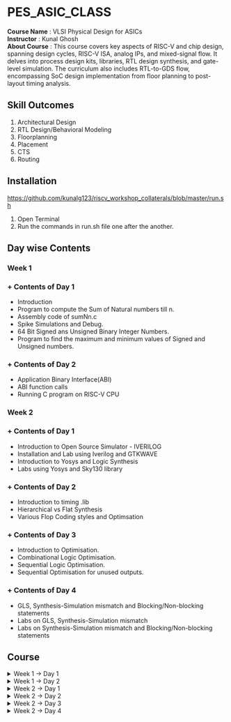 # PES_ASIC_CLASS
**Course Name** : VLSI Physical Design for ASICs  
**Instructor** : Kunal Ghosh   
**About Course** : This course covers key aspects of RISC-V and chip design, spanning design cycles, RISC-V ISA, analog IPs, and mixed-signal flow. It delves into process design kits, libraries, RTL design synthesis, and gate-level simulation. The curriculum also includes RTL-to-GDS flow, encompassing SoC design implementation from floor planning to post-layout timing analysis.<br>

## Skill Outcomes
1. Architectural Design
2. RTL Design/Behavioral Modeling
3. Floorplanning
4. Placement
5. CTS
6. Routing 

## Installation
https://github.com/kunalg123/riscv_workshop_collaterals/blob/master/run.sh
1. Open Terminal<br>
2. Run the commands in run.sh file one after the another.

## Day wise Contents

### Week 1

### +  Contents of Day 1
* Introduction
* Program to compute the Sum of Natural numbers till n.
* Assembly code of sumNn.c
* Spike Simulations and Debug.
* 64 Bit Signed ans Unsigned Binary Integer Numbers.
* Program to find the maximum and minimum values of Signed and Unsigned numbers.
  
### + Contents of Day 2
* Application Binary Interface(ABI)
* ABI function calls
* Running C program on RISC-V CPU

### Week 2

### + Contents of Day 1
* Introduction to Open Source Simulator - IVERILOG
* Installation and Lab using Iverilog and GTKWAVE
* Introduction to Yosys and Logic Synthesis
* Labs using Yosys and Sky130 library

### + Contents of Day 2
* Introduction to timing .lib
* Hierarchical vs Flat Synthesis
* Various Flop Coding styles and Optimsation

### + Contents of Day 3
* Introduction to Optimisation.
* Combinational Logic Optimisation.
* Sequential Logic Optimisation.
* Sequential Optimisation for unused outputs.

### + Contents of Day 4
* GLS, Synthesis-Simulation mismatch and Blocking/Non-blocking statements
* Labs on GLS, Synthesis-Simulation mismatch
* Labs on Synthesis-Simulation mismatch and Blocking/Non-blocking statements

## Course
<details>
<summary> Week 1 -> Day 1 </summary><br>

## Contents of Day 1
+ Introduction
+ Program to compute the Sum of Natural numbers till n.
+ Assembly code of sumNn.c
+ Spike Simulations and Debug.
+ 64 Bit Signed ans Unsigned Binary Integer Numbers.
+ Program to find the maximum and minimum values of Signed and Unsigned numbers.

## Introduction
Software --> **ISA** --> Hardware     
**ISA** is Instruction Set Architecture: It the language the processor understands.   

Application(C code) -> Compiler(ISA) -> Assembler(Machine code) -> Processor  

1. Application performing some operation is written in C language.
2. Compiler converts the C language into ISA.
3. Assembler Converts these instructions into machine code(binary).
4. Processor only undersands o's and 1's.  

## Program to compute the Sum of Natural numbers till n.
  #### Code -> sumNn.c
  ```
  #include <stdio.h>

  int main()
  {
    int i, sum = 0, n = 10;
    for(i = 1; i <= n; ++i)
    {
    sum += i;
    }
    printf("Sum of Numbers from 1 to %d = %d\n", n, sum);
    return 0;
  }
  ```
#### 1. Executing using GCC Complier<br>
   ```
   gcc sumNn.c -o sumNn.o
   ```
   By using '-o' the output file is stored in ***sumNn.o***, if not mentioned by default it is stored in 'a.out'.<br>
   To display output
   ```
   ./sumNn.o
   ```
   ![gcc_sumNn_c](https://github.com/vamsi-2312/pes_asic_class/assets/142248038/6ba8d493-d782-454f-8fb6-c442ade80b72)
   <br>

#### 2. Executing using RISC-V Complier<br>
   Before executing we must export path.<br>
   ```
   export PATH="/home/home/riscv_toolchain/riscv64-unknown-elf-gcc-8.3.0-2019.08.0-x86_64-linux-ubuntu14/bin:$PATH"   
   ```
   path of file == riscv_toolchain -> risc64-unknown-eld-gcc -> bin<br>
   and then add 'bin:$PATH' at the end.
   ```
   riscv64-unknown-elf-gcc -O1 -mabi=lp64 -march=rv64i -o sumNn.o sumNn.c
   ```
   * **-O1**: This is a compiler optimization flag. The -O1 flag indicates level 1 optimization.
   * **-mabi=lp64**: This flag specifies the ABI (Application Binary Interface) used for the compiled code.(The lp64 ABI indicates that long and pointer types are 64 bits.)
   * **-march=rv64i**: This flag specifies the target RISC-V architecture and its instruction set.
   To display output
   ```
   spike pk sumNn.o
   ```
   ![riscv_sumNn_c](https://github.com/vamsi-2312/pes_asic_class/assets/142248038/7b4b9c2e-5dc8-4cf4-b203-28951304072b)
   
## Assembly code of sumNn.c
Run the code and check is ouput file is generated or not.<br>
(view the code to complie sumNn.c in risc-v  complier above)<br>
![D1_23_L2_code](https://github.com/vamsi-2312/pes_asic_class/assets/142248038/23ea33f9-39dd-452e-b0fe-804f1dfe12dd)
To view the assembly code of sumNn.c 
```
riscv64-unknown-elf-objdump -d sumNn.o | less
```
Since we have written our code in 'int main()'<br>
Search main by typing
```
/main
```
Press 'n' so that the address where the main file is present.
![less_main_no_instru](https://github.com/vamsi-2312/pes_asic_class/assets/142248038/09db068c-ad45-4f1e-aac7-9a308f46603d)
<br>
To find the number of instructions in main file.
To find the number of instructions<br>
* **((Last address + 4) - initial address) / 4**
* Using **-O1** to compile.
  ![D1_23_L2_gen_of_op_file](https://github.com/vamsi-2312/pes_asic_class/assets/142248038/e41bb0e1-02f7-43ff-82ca-1e9a63f0e0e0)

  ![less_no_instru](https://github.com/vamsi-2312/pes_asic_class/assets/142248038/9c2a0fda-ed31-45b5-bb02-50f70bdd173f)
  ![less_no_instru_dec](https://github.com/vamsi-2312/pes_asic_class/assets/142248038/ff0f901b-d268-48b1-9bab-ea84dd065a03)
  <br>
  Got **11** instructions.
* Usig **-Ofast** to complie.
  ![D1_23_L2_code](https://github.com/vamsi-2312/pes_asic_class/assets/142248038/91ceaaf0-461b-4405-bb18-ea119292ed11)
  ![fast_no_instru_hexa](https://github.com/vamsi-2312/pes_asic_class/assets/142248038/b84020a8-5e1a-47ac-be8b-35e1defecb3f)
  ![fast_no_instru_dec](https://github.com/vamsi-2312/pes_asic_class/assets/142248038/4047f7f8-71f3-4dcb-9e9f-b06db83e8748)
  <br>
  Got **11** instructions.

## Spike Simulations and Debug
Compile the code in riscv compiler.<br>
To debug 
```
spike -d pk sumNn.o
```
Run the code till the address 100b0.
```
until pc 0 100b0
```
To view the content of register.
```
reg 0 a0
```
Press ENTER to run the next command.<br>
Then type 'reg 0 a0' see the content of a0, it will be updated.<br>
```
reg 0 sp
```
Next press ENTER to run the next command.<br>
```
reg 0 sp
```
'sp' register will be updated with addi command.<br>
The object dump file
![obj_dump](https://github.com/vamsi-2312/pes_asic_class/assets/142248038/33db1008-ce14-4db4-9a71-899d5d50777c)
![D1_23_L3_code](https://github.com/vamsi-2312/pes_asic_class/assets/142248038/fe04100a-cdac-4134-9719-9756b6471258)
<br>
**lui** - load upper immediate
**lui a0, %hi(.LC1)**<br>
  lui destn_reg, offset(immediate_value) 
<br>
**addi** - add immediate<br>
**addi destn_reg, src_reg_1, imm_value**
<br>
<br>
**Byte Addressing** - It is the method in which each address location in the memory is having unique address of 1 Byte or 8 bit.
In RISC-V architecture we use Byte addressing because it is much effecient use of memory.
<br>
And **each and every instruction** in RISC-v is of **32 Bit** in length.
<br>

## 64 Bit Signed ans Unsigned Binary Integer Numbers
- Humans understand **Decimal** numbers.
- Computers understand **Binary** numbers.
<br>
  MSB - Most Significant Bit<br>
  LSB - Least Significant Bit<br>
<br>
  * 1 Bit<br>
  * 1 Byte = 8 Bits<br>
  * 1 Halfword = 16 Bits<br>
  * 1 Word = 32 Bits = 4 Bytes<br>
  * 1 Doubleword = 64 Bits = 8 Bytes<br>

#### Range of Unsigned Integers<br>
For  n Bit --> 0 to (2^n - 1)<br>
For  2 Bit --> 0 to (2^2 - 1) = 0 to 3<br>
For  4 Bit --> 0 to (2^4 - 1) = 0 to 15<br>
For 64 Bit --> 0 to (2^64 - 1) = 0 to 18446744073709551999<br>

#### Range of Signed Integer<br>
For  n Bit --> (-2^(n-1))  to (2^(n-1) - 1)<br>
For  2 Bit --> (-2^1)  to (2^1 - 1)  = -2 to 1 <br>
For  4 Bit --> (-2^4)  to (2^4 - 1)  = -8 to 7 <br>
For 64 Bit --> (-2^64) to (2^64 - 1) = -9,223,372,036,854,775,808 to 9,223,372,036,854,775,807<br>

#### 2's Compliment(Representation of Negative Numbers in Binary)
1. Write the magitude in binary format.
2. Invert the numbers(0 -> 1)(1 -> 0).
3. Add 1
4. We have got the 2'c compliment form of the negative number.
<br>

( 2)dec = (0010)bin<br>
(-2)dec = (1110)bin<br>
<br>

#### MSB for Signed Number
+ Postive Number has MSB as **0** for signed number.
+ Negative Number has MSB as **1** for Signed number.
<br>

## Program to find the maximum and minimum values of Signed and Unsigned numbers

<br>

#### 1. For Unsigned Numbers.<br>

#### Code
```
#include <stdio.h>
#include <math.h>

int main()
{
	unsigned long long int max = (unsigned long long int) (pow(2,64)-1);
	unsigned long long int bey_max = (unsigned long long int) (pow(2,99)-1);
	unsigned long long int min = (unsigned long long int) (pow(2,64)*-1);
	unsigned long long int mid = (unsigned long long int) (pow(2,10)-1);
	printf("The highest value of unsigned long long int = %llu\n",max);
	printf("The value of bey_max(if value more than max) = %llu\n",bey_max);
	printf("The lowest value of unsigned long long int = %llu\n",min);
	printf("The value of mid = %llu\n",mid);
	return 0;
}
```
![code_unsigned](https://github.com/vamsi-2312/pes_asic_class/assets/142248038/54928a06-d7ee-4ff9-bf84-739eae56800f)
![exe_code_unsigned](https://github.com/vamsi-2312/pes_asic_class/assets/142248038/00d452bd-bc10-4bf8-b6d9-cc7dfe77e2c9)
<br>

#### 2. For Signed Numbers.<br>

```
#include <stdio.h>
#include <math.h>

int main()
{
	long long int max = (long long int) (pow(2,63)-1);
	long long int min = (long long int) (pow(2,63)*-1);
	long long int bey_max = (long long int) (pow(2,99)-1);
	long long int bey_min = (long long int) (pow(2,99)*-1);
	printf("The maximum value of signed long long int = %lld\n",max);
	printf("The minimum value of signed long long int = %lld\n",min);
	printf("The value if beyond maximum = %lld\n",bey_max);
	printf("The value if less then minimum = %lld\n",bey_min);
	return 0;
}
```
![code_signed](https://github.com/vamsi-2312/pes_asic_class/assets/142248038/1a4058a2-4773-4549-9377-019b49aafcad)
![exe_code_signed](https://github.com/vamsi-2312/pes_asic_class/assets/142248038/9eb1d2ef-a5b0-4f8b-8eab-21b8a02820f6)
<br>
End of Day 1.
<br>
</details>

<details>
<summary> Week 1 -> Day 2 </summary><br>

## Contents of Day 2
+ Application Binary Interface(ABI)
+ ABI function calls
+ Running C program on RISC-V CPU

## Application Binary Interface
An Application Binary Interface (ABI) defines how binary code interacts at a low level, specifying data structures, calling conventions, and system-level details to ensure compatibility between compiled software components on a given platform.
<br>

**Application software**  -(API)->  **Standard Libraries**  ->  **OS**  -(ISA)->  **Processor Architecture**  -(RTL)->  **Hardware**
<br>
API - Application Programming Interface<br>
ISA - Intruction Set Architecture<br>
RTL - Register transfer level<br>

Some part of the ISA availabe to OS and to the User
- User and System ISA
- User ISA
<br>

Application program can access some of the system or hardware directly by **System Calls**(like accessing register).<br>
We call this ABI aka Sytem call interface.<br>

ABI <-register-> registers

* RV32 has 32 32bit size registers.
* RV64 has 32 64bit size registers.
<br>

There are 2 different ways to load the data
1. Load and Store method.(RISC-V uses this method)
2. Direct memory accessing.
<br>

RISC-V uses **Little endian** Memory Addressing, meaning the LSB is loaded first then till MSB.
<br>

**Intructions size is always ***32 bit*** no matter is RV32 or RV64.**
<br>

#### Basic Integer Instruction
1. Load (I Type instruction)
2. Add (R Type instruction)
3. Store (S Type instruction)

##### Load Instruction
syntax - ld rd, imm(rs1);<br>
ld = load doubleword<br>
rd = destination register<br>
rs1 = source register 1<br>
imm = immediate value or offest<br>
[immediate value][rs1][func3][rsd][opcode]<br>

#### Add Instruction
syntax - add rd, rs1, rs2;
rd = destination register<br>
rs1 = source register 1<br>
rs2 = source register 2<br>
[func7][rs2][rs1][func3][rd][opcode]<br>

#### Store Instruction
syntax - sd rs2,imm(rs1);
sd = store doubleword<br>
rs1 = source register 1<br>
rs2 = source register 2<br>
imm = immediaate value or offset<br>
[imm(11:5)][rs2][rs1][func3][imm(4:0)][opcode]<br>

**Instruction Format**
+ R Type : All the operands are of register type.
+ I Type : One immediate value of 12 bit is use along with registers.
+ S Type : Stores value has immediate value and register.

#### Why are there only 32 registers in number?<br>
Because, all register has 5 bits of address, and **Total number of registers = 2^5 = 32 registers**.<br> 
These 32 registers are named as x0 till x31.<br>
and given some function.<br>
![Screenshot from 2023-08-20 17-30-37](https://github.com/vamsi-2312/pes_asic_class/assets/142248038/0339c4e1-6464-4f9f-bb1b-b751f1496135)
<br>

## ABI function calls
Basic idea how we are going to call the function and execute the code.<br>
![C_to_ASM](https://github.com/vamsi-2312/pes_asic_class/assets/142248038/71436b7f-51ea-4837-930f-1572f4443caa)
<br>

#### Code(Contain's the function call(load))
```
#include <stdio.h>

extern int load(int x, int y);

int main()
{
	int result = 0;
	int count = 9;
	result = load(0x0, count+1);//function call
	printf("Sum of numbers from 1 to %d = %d\n", count, result);
	
}
```
#### Assembly code of the above flow of instructions
```
.section .text
.global load
.type load, @function

load:
	add	a4, a0, zero //Initialize sum register a4 with 0x0
	add	a2, a0, a1   // store count of 10 in register a2. Register a1 is loaded with 0xa (decimal 10) from main
	add	a3, a0, zero // initialize intermediate sum register a3 by 0
loop:	add	a4, a3, a4   // Incremental addition
	addi	a3, a3, 1    // Incremental intermediate register by 1
	blt	a3, a2, loop // If a3 is less than a2, branch to label named <loop>
	add	a0, a4, zero // Store final result to register a0 so that it can be read by main program
	ret 
```

#### Executing the code<br>
![code](https://github.com/vamsi-2312/pes_asic_class/assets/142248038/d1e75c68-2cfc-47aa-ad91-763f39829efb)
obj dump file<br>
![obj_dump](https://github.com/vamsi-2312/pes_asic_class/assets/142248038/ebd5dca0-cd85-4d9a-93ea-86946585af58)
We can see some of the ABI are updated according to our load.S code.
<br>

## Running C program on RISC-V CPU
Before we can run the C program, we need to have the RISC-V CPU, testbench and other files.<br>
open terminal.<br>
```
git clone https://github.com/kunalg123/riscv_workshop_collaterals.git
```
```
cd riscv_workshop_collaterals/labs
```
We will abe able to see the files required installed.<br>
To run the code.<br>
```
chmod 777 rv32im.sh
```
```
./rv32im.sh
```
![Screenshot from 2023-08-20 19-59-59](https://github.com/vamsi-2312/pes_asic_class/assets/142248038/d555d95c-f668-43d6-9539-99acfaff54c0)
<br>

Flow of ecexuting the code on RISC-V CPU<br>
![Screenshot from 2023-08-20 19-24-23](https://github.com/vamsi-2312/pes_asic_class/assets/142248038/fd9b0343-b81f-4e64-b20f-74d34e42b28d)

**Later in this course we are going to build our RISC-V processor from scratch and run our C code.**
<br>
End of Day 2.
<br>
</details>

<details>
<summary>Week 2 -> Day 1 </summary><br>

## Contents of Day 1

* Introduction to Open Source Simulator - IVERILOG
* Lab using Iverilog and GTKWAVE
* Introduction to Yosys and Logic Synthesis
* Labs using Yosys and Sky130 library

## Introduction to Simulator(Open source)

+The verification of RTL design's compliance with specifications is accomplished through simulation of the design.<br>
+Simulator is used to simulate the design.<br>

We are going to use a **Simulator** known as **IVERILOG**.<br>

The Test Bench is used to check the **Functionality** if it is working as expected or not.<br>

- The design file is written in HDL(Hardware Descriptive Language - verilog or system verilog)
- The test bench is also written in HDL.

**The SIMULATOR works upon change in input and then the output will be EVALUATED.**<br>

#### + Working of TEST BENCH<br>

[Stimulus Generator] --inputs--> [Design] --outputs--> [Stimulus Observer]<br>

#### + Working of IVERILOG<br>

[[Design][Test bench]] --> [IVERILOG SIMU.] --> vcd file generation --> [GTK Wave]<br>

We use a software called GTK Wave for **viewing the ***output waveforms*****.<br>

## Installation and Lab of Iverilog and GTK Wave

+ Step 1 : Installation of **VSDFLOW**

Execute the following commands one after the another.<br>
```
sudo apt-get install git
```
```
git clone https://github.com/kunalg123/vsdflow.git
```
```
cd vsdflow
```
```
chmod 777 opensource_eda_tool_install.sh
```
```
sudo ./opensource_eda_tool_install.sh
```
```
./vsdflow spi_slave_design_details.csv
```
```
./vsdflow picorv32_design_details.csv
```
Please refer the below link if you face an issues.<br>
https://www.vlsisystemdesign.com/probable-errors-while-installing-vsdflow-and-its-solutions/<br>

+ Step 2 : Installation of Sky130 Library

Execute the following commands in another terminal one after the another.<br>
```
git clone https://github.com/kunalg123/sky130RTLDesignAndSynthesisWorkshop.git
```
After cloning, lets see what we have installed<br>
```
cd sky130RTLDesignAndSynthesisWorkshop/
```
To see all the design and respective testbench files
```
cd verilog_files
```
```
ls
```
![Screenshot from 2023-08-27 22-11-27](https://github.com/vamsi-2312/pes_asic_class/assets/142248038/aef79242-651c-4600-a374-d809bf9a438c)
<br>
To see the library file
```
cd sky130RTLDesignAndSynthesisWorkshop/
```
```
cd my_lib
```
```
ls
```
![Screenshot from 2023-08-27 22-14-23](https://github.com/vamsi-2312/pes_asic_class/assets/142248038/adc4698e-10d9-480f-9aa2-f4fe02df333b)

How to simulate the design in Iverilog (we are using god_mux.v as example which is already present in the verilog folder)<br>
```
iverilog good_mux.v tb_good_mux.v
```
The output is generated and stored in a.out file(which is default because we didnt specify any output file name)
```
./a.out
```
Next we are going to open the .vcd file in GTK wave
```
gtkwave tb_good_mux.vcd
```
Then we should drag the ports from the UUT into the signals region, and the zoom to fit the waveform so that we can view the entire waveform in less space.
![gtk_test_1](https://github.com/vamsi-2312/pes_asic_class/assets/142248038/5adce324-6967-45ad-8212-cd1d19c47d0a)

Next,<br>
Let us look into what is present in these design and testbench files
```
cd sky130RTLDesignAndSynthesisWorkshop/
```
```
cd verilog_files
```
```
gvim tb_good_mux.v -o good_mux.v
```
![Screenshot from 2023-08-27 15-58-42](https://github.com/vamsi-2312/pes_asic_class/assets/142248038/ba9cb4d4-70f0-454b-8217-ba895a8be57d)


## Introduction to Yosys and Logic Synthesis

#### Installation of Yosys<br>

Run the below command in terminals to install **Yosys**.
```
git clone https://github.com/YosysHQ/yosys.git
```
```
cd yosys
```
```
sudo apt install make
```
```
sudo apt-get update
```
```
sudo apt-get install build-essential clang bison flex  libreadline-dev gawk tcl-dev libffi-dev git  graphviz xdot pkg-config python3 libboost-system-dev libboost-python-dev libboost-filesystem-dev zlib1g-dev
```
```
make config-gcc
```
```
make
```
```
sudo make install
```
After installation
```
yosys
```
![Screenshot from 2023-08-27 16-51-41](https://github.com/vamsi-2312/pes_asic_class/assets/142248038/47c82b86-98f6-4ae5-a86d-b9efef1c424a)

show yosys is installed and version

#### Installation of GTK Wave

Run the below commands in terminal
```
sudo apt install gtkwave
```

#### **Introduction of YOSYS**

**Synthsizer** : Tool used for converting the RTL(Register Transfer Level) to netlistt.<br>

+ RTL - Anything that can be synthsisable.
+ Netlist - A textual description of a circuit made of components(such as gates, etc).

**YOSYS** : Synthsizer<br>

[[ Design ][ .lib ]] --> [ YOSYS ] --> [ Netlist file ]<br>

.lib - The file is an ASCII representation og the timing and power parameters associated with any cell in a particular foundry.<br>

**Working of Yosys**<br>
* Step 1 : To read the design.
```
read_verilog
```
* Step 2 : To read the .lib file.
```
read_liberty
```
* Step 3 : To write the output in netlist file from the synthesizer.
```
write_verilog
```

**NOTE : **<br>
The netlist file is the representation of the design in the form of standard cells(these cells come from the .lib file).<br>

How to verify th Synthesis?<br>
[[ Netlist ][ Test bench ]] --> [ IVERILOG ] --> [ VCD file ] --> [ GTK Wave ]<br>

Vcd file : comprises a header section with date, simulator, and timescale information; a variable definition section; and a value change section, in that order.(the output is in the form of wave).<br>

Iverilog is a "simulator"<br>
THe output must be same as RTL output.<br>

**NOTE :**<br>
The set of primary inputs / primary outputs will remain same betweeen RTL anf Netlist --> The same Test Bench can be used.(because of same primary inputs).<br>

#### **Logic Synthisis**

RTL DEsign -  Behavioral representation of requires specification.(verilog or system verilog code).<br>

[ RTL ] --> [ Synthesis ] --> [ Gate Level translation ]<br>
The design is cnverted into gates and conncetions is made.(aka NETLIST).<br>

.lib - Collection of logical modules, buckets of standard cells(different flavous, functionalities)<br>

Why different flavors of gate?<br>
Combinational delay in logic path determines the maximum speed f operaion of digital logic circuit.<br>

[ Flip flop A ] --> [Combinational Logic ] --> [ Flip flop B ]<br>

![Screenshot from 2023-08-27 23-44-31](https://github.com/vamsi-2312/pes_asic_class/assets/142248038/882c682f-e53a-4c73-ad1c-08513ebf52a5)

What is the maximum speed it can work?<br>

What is the max clock rate?<br>

**Tclk** is one on and one off state.<br>

![Screenshot from 2023-08-27 23-45-02](https://github.com/vamsi-2312/pes_asic_class/assets/142248038/9e0219c7-004d-4427-9d99-fdd3f34a65b9)

![Screenshot from 2023-08-27 23-44-19](https://github.com/vamsi-2312/pes_asic_class/assets/142248038/5239a2f4-ea9d-4dcd-88c9-18a0aa738864)

tpcq - propagation delay of combinational circuit<br>

when the logic value is either in tpcq or tsetup then the **value must be stable**.<br>

f(clk,Max) = 1 / t(clk,min)<br>

For the circuit to work faster, we need lesser t(clk).<br>
Then we need **Faster working cells**.<br>

Then when do we need slow working cells?<br>

To prevent any missing of any values.<br>
To ensure that there are no HOLD time constraints at the next flip flop, we need the cells to work slowly.<br>

![Screenshot from 2023-08-27 23-45-21](https://github.com/vamsi-2312/pes_asic_class/assets/142248038/7d035d49-c66f-4486-8bf8-ffd308108802)

![Screenshot from 2023-08-27 23-44-07](https://github.com/vamsi-2312/pes_asic_class/assets/142248038/41fba451-fa28-4f6b-ac16-600dd684ec1e)

##### **Finally we have to choose which type of cells to use.**<br>

Charging and Discharging is done by capacitors in the circuits.<br>

| Faster cells | Slower cells |
| ------------ | ------------ |
| Wide transistors, low delay but needs more area and power. | Narrow transistors, more delay but requires less area and power. |

Hence we need to provide guidance to the sysntesizer which are called constraints.<br>

Synthesis steps :

1. Check syntax in code.
2. Mapping the ports.
3. Mapping the cells that can be used in the design.

## Labs using Yosys and Sky130 library

How to use Yosys<br>

change the directory to the location where the folder verilog_files is present.<br>
```
cd /sky130RTLDesignAndSynthesisWorkshop/verilog_files
```
then start yosys<br>
```
yosys
```

![Screenshot from 2023-08-27 16-51-41](https://github.com/vamsi-2312/pes_asic_class/assets/142248038/3da71f2f-fb72-40f8-b0a9-881c5acaf078)

To read the lbrary file
```
read_liberty -lib ../my_lib/lib/sky130_fd_sc_hd__tt_025C_1v80.lib
```
To read the design file
```
read_verilog good_mux.v
```
![Screenshot from 2023-08-27 16-53-20](https://github.com/vamsi-2312/pes_asic_class/assets/142248038/a9fad7d3-2a97-4a1b-83ee-845c510ab946)

**We must get Successfully finished Verilog frontend.**<br>

To Synthesis the design
```
synth -top good_mux
```
syntax - synth -top <module_name><br>

![Screenshot from 2023-08-27 16-54-10](https://github.com/vamsi-2312/pes_asic_class/assets/142248038/c6bbe6c3-0ec4-4c9c-975c-beb0a8f1ec6f)

To convert rtl to gates and what gates used in library or netlist.<br>
```
abc -liberty ../my_lib/lib/sky130_fd_sc_hd__tt_025C_1v80.lib
```
![Screenshot from 2023-08-27 16-56-12](https://github.com/vamsi-2312/pes_asic_class/assets/142248038/6531fcd2-549d-4e74-9e88-e92ce37277fc)

To see the netlist
```
show
```
![Screenshot from 2023-08-27 16-56-35](https://github.com/vamsi-2312/pes_asic_class/assets/142248038/b75febbc-5c77-4c9e-bebf-ad11d26d5491)

![Screenshot from 2023-08-27 16-49-57](https://github.com/vamsi-2312/pes_asic_class/assets/142248038/99fac8f0-28db-425e-94fb-fbaa93ef66e2)

![WhatsApp Image 2023-08-28 at 00 29 10](https://github.com/vamsi-2312/pes_asic_class/assets/142248038/cd76983d-ab61-449d-8458-cd23e0d5a9ce)

To view the netlist, we are going to write in another .v file<br>
```
write_verilog -noattr good_mux_netlist.v
```
Then to view the netlist code
```
gvim good_mux_netlist.v
```
![netlist_1](https://github.com/vamsi-2312/pes_asic_class/assets/142248038/d99311cd-9f05-4a14-8fc3-631ffc3bbd70)

or<br>

![netlist_2](https://github.com/vamsi-2312/pes_asic_class/assets/142248038/90b04bf7-c5e6-4c72-888c-6941253fa6ca)

There are many ways to write the code form multiplexer but in our case it is using terenary operator -> [] ? [] : []<br>

</details>

<details>
<summary>Week 2 -> Day 2 </summary><br>

## Contents of Day 2

* Introduction to timing .lib
* Hierarchical vs Flat Synthesis
* Various Flop Coding styles and Optimsation

## Introduction to timing .lib

Lets go through library<br>
.lib is a collection of the standard cells, etc.<br>

To view .lib file, first we need to change the directory<br>
```
cd ~/sky130RTLDesignAndSynthesisWorkshop/verilog_files
```
Then type
```
gvim ../my_lib/lib/sky130_fd_sc_hd__tt_025C_1v80.lib
```
![Screenshot from 2023-08-28 14-18-47](https://github.com/vamsi-2312/pes_asic_class/assets/142248038/ce5bbfb3-2c49-48f3-85df-8c14bc3b759c)

To display the line numbers<>
Press **Shift + : **<br>
then
```
se nu
```

To turn off the syntax check<br>
Press **Shift + : **<br>
then
```
syn off
```

**NOTE : We must not Edit this file.** <br>

***Now Lets us Understand the name of our library file.*** <br>

![Screenshot from 2023-08-28 14-27-53](https://github.com/vamsi-2312/pes_asic_class/assets/142248038/f9653a8d-1f4a-442e-8fff-e5e238f0d56f)

+ **sky130** : The library is using 130nm foundry.<br>
+ **tt** : typical process<br>
+ **025C** : 25 degree Celcius temperature.<br>
+ **1v8** : Voltage<br>
+ **Technology** : CMOS<br>
+ **Delay model** : lookup table<br>

#### Units
+ **time units** : 1ns<br>
+ **Voltage units** : 1V<br>
+ **Leakage Power units** : 1nW<br>
+ **Current unit** : 1mA<br>
+ **Pulling resistance units** : 1Kohms<br>
+ **Capacitance units** : 1pF<br>

![Screenshot from 2023-08-28 14-28-05](https://github.com/vamsi-2312/pes_asic_class/assets/142248038/ad3f1ad9-e1d9-4217-962f-6404423bbbfb)

+ **Operations Conditions :**<br>
voltage : 1.8<br>
processor : 1.00<br>
temperature : 25.00<br>
tree_type : balanced tree<br>

![Screenshot from 2023-08-28 14-28-23](https://github.com/vamsi-2312/pes_asic_class/assets/142248038/2ec2d903-e65d-4b30-b0b6-dbfd3c0ce64b)

#### **PVT : Process Voltage Temperature**
PVT is very important for the design to work.<br>

* **Process Variation** : Variation due to fabrication, we wont get exacty same fabrication output everytime. There would be some variations(very small).<br>
* **Voltage Variation** : When we vary voltage there is going to be variation in the behavior of the circuit.<br>
* **Temperature Variation** : Semiconductors are very sensitve to temerature.<br>

PVT determines how my IC is going to work, either faster or slower.<br>

No matter any variations we wat the IC to work without any issues or without any change in the expected output.<br>
eg. Amplifer, we are usign mos in the ampifer which is sensitive to temperature, if we are using the amplifer either in Thar desert or Himalayas we need it work as expected.<br>

**There for we need to factor in the variations while we are designing the circuit.** <br>

Library is having cells, to view them<br>
Press **/**<br>
then
```
cell 
```
we are to view a cell 
* leakage power of all combinaions of inputs(we will have 32 combinations because 5 input, 2^5=32)

![Screenshot from 2023-08-28 14-45-36](https://github.com/vamsi-2312/pes_asic_class/assets/142248038/70ff14f4-afeb-4f57-ab0c-ff05fe59b339)

* Capacitance and internal power of ports  and Area

![Screenshot from 2023-08-28 14-45-52](https://github.com/vamsi-2312/pes_asic_class/assets/142248038/b05baedb-1d7d-487f-afab-b25a0cf49c77)

* Timing

![Screenshot from 2023-08-28 14-46-44](https://github.com/vamsi-2312/pes_asic_class/assets/142248038/d561e235-9205-4357-ac4a-07920e333b53)

To see the verilog model of the cell<br>
```
sp ../my_lib/verilog_mode/sky130_fd_sc_hd__a2111o.behavioral.v
```
(🟥NOTE🟥: The below three images of verilog modules are from **gedit text editor** and not gvim as it wasnt showing me the verilog module, you can use the above code in gvim if it works for you.)<br>

![Screenshot from 2023-08-28 15-16-31](https://github.com/vamsi-2312/pes_asic_class/assets/142248038/722b33d9-3cc7-46dc-b751-7e147e02b09a)

![Screenshot from 2023-08-28 15-17-43](https://github.com/vamsi-2312/pes_asic_class/assets/142248038/781d0748-0782-43e1-8eb7-9407f38dd167)

![Screenshot from 2023-08-28 15-18-21](https://github.com/vamsi-2312/pes_asic_class/assets/142248038/721c221f-a2ba-4d5e-90e1-55ead02caff6)

To search a word in gvim
```
/<word you want to search>
```
**Comparing the types of flavors of a cell(and2)** <br>
type in gvim
```
:vsp
```
then
```
:vs
```
and one more time
```
:vs
```
Then we would have threee windows of the same file.<br>

In each page search **and2_0**, **and2_2**, **and2_4**

![Screenshot from 2023-08-28 15-42-24](https://github.com/vamsi-2312/pes_asic_class/assets/142248038/daf3c93e-b60d-477d-a660-3cd8493cedff)

We can observe that the area of and2_0 is smaller than and2_4.<br>

**Larger Area** => Wider trasistors => less delay(faster charging and discharging of capacitors, but occupies more area and draws more power.)<br>

**Smaller Area** => Narrower transistors => more delay(slower charging and dischaging of capacitors, occupies less area and uses less power.)<br>

The verilog module of and2<br>
(🟥NOTE🟥 : The below  image are from gedit text editor and not gvim as it wasnt showing me the verilog module)<br>

![Screenshot from 2023-08-28 15-19-39](https://github.com/vamsi-2312/pes_asic_class/assets/142248038/fe70c728-5345-4f83-b415-76c22ebe511a)

## Hierarchical vs Flat Synthesis

What is meant by synth -top?<br>
With this command we can synthesize the entire top module or indivisual module
> synth -top <module_name>

We are also going to see what is **hierarchial and flatten synthesis** :<br>

we are going to use multiple_modules.v<br>

```
cd ~/sky130RTLDesignAndSynthesisWorkshop/verilog_files
```
```
gvim mulitple_modules.v
```

![1](https://github.com/vamsi-2312/pes_asic_class/assets/142248038/76662b8a-9f8c-4a8a-bc3c-b839e133eaee)
![WhatsApp Image 2023-09-03 at 16 25 04](https://github.com/vamsi-2312/pes_asic_class/assets/142248038/c6b8a89f-5971-4c37-8ebb-4d53e2ffb2c9)

Then lauch yosys
```
yosys
```
reading library
```
read_liberty -lib ../my_lib/lib/sky130_fd_sc_hd__tt_025C_1v80.lib
```
reading verilog file
```
read_verilog multiple_modules.v
```
![2](https://github.com/vamsi-2312/pes_asic_class/assets/142248038/5a27faa6-d3a8-4425-a913-de987b9477fd)
![3](https://github.com/vamsi-2312/pes_asic_class/assets/142248038/5098451d-c840-4e7d-bffd-e6f2fdd56761)

synthesizing the code
```
synth -top multiple_modules
```
linking design to library
```
abc -liberty ../my_lib/lib/sky130_fd_sc_hd__tt_025C_1v80.lib
```
to dsplay the design
```
show multiple_modules
```
![hier_dsgn_4](https://github.com/vamsi-2312/pes_asic_class/assets/142248038/7eb4ca53-3063-42c1-ba3f-61932a0e3d57)

writing out the netlist
```
write_verilog -noattr multiple_modules_hier.v
```
to view the netlist
```
!gvim multiple_modules_hier.v
```
![6](https://github.com/vamsi-2312/pes_asic_class/assets/142248038/2d37066f-f39c-4438-a850-2f9ce7019b5b)
![7](https://github.com/vamsi-2312/pes_asic_class/assets/142248038/d16b5ab5-0366-405f-9f05-4e9411e4d688)

The above netlist code is from the hierarchial synthesis.<br>

now lets go to flatten<br>
```
read_liberty -lib ../my_lib/lib/sky130_fd_sc_hd__tt_025C_1v80.lib
```
```
read_verilog multiple_modules.v
```
```
synth -top multiple_modules
```
```
abc -liberty ../my_lib/lib/sky130_fd_sc_hd__tt_025C_1v80.lib
```
now we need to flatten the netlist
```
flatten
```
```
write_verilog -noattr multiple_modules_flat.v
```
```
!gvim multiple_modules_flat.v
```
![89](https://github.com/vamsi-2312/pes_asic_class/assets/142248038/2cba67a1-5e66-4ac3-9dfb-5527f2849cea)
```
show
```
![flat_dsgn_11](https://github.com/vamsi-2312/pes_asic_class/assets/142248038/3a05fcef-aaba-4dee-aea5-221ba0ad78dd)

In the flattened netlist we cant see submodules being initialised as in hierarchial.(Everything is initialised under multiple_modules)<br>

To synthesize indvidual module
```
read_liberty -lib ../my_lib/lib/sky130_fd_sc_hd__tt_025C_1v80.lib
```
```
read_verilog multiple_modules.v
```
```
synth -top sub_module1
```
```
abc -liberty ../my_lib/lib/sky130_fd_sc_hd__tt_025C_1v80.lib
```
```
show
```
![Screenshot from 2023-09-03 16-00-01](https://github.com/vamsi-2312/pes_asic_class/assets/142248038/d216b5d2-ed55-4511-b408-d05fbd54c4a7)

## Various Flop Coding styles and Optimsation

#### Why are Flip Flops used?

for example if we are having a combinational circuit should be givving an stable output for the previous inputs and next inputs, but due to different delays of the cells inside could change the output value, which is called as **Gitches**. And if there are many other combinational circuit is series then there would be more glitches.
These glitches could change the entre expected output.
To prevent these glitches from happening we use flip flops in between the combinational circuits and which will give the output at the positive edge or negative edge of the clock and would be stable untill the next clock, by this method all the glitches are reduced.
The initial state of flip flops can be set either using **Reset or Set** and the also we have **synchronous and Asynchronous**.
* Synchronous - the output will be reset or set only at the edge of clock
* Asynchronous -  the output will be reset or set immediately when reset or set is high.

Different Types of Flip Flops:<br>
1. Synchronous Reset D Flip Flop
2. Asynchronous Reset D Flip Flop
3. Asynchronous and Synchronous Reset D Flip Flop

![WhatsApp Image 2023-09-03 at 17 37 08](https://github.com/vamsi-2312/pes_asic_class/assets/142248038/102d8f17-c8d3-4391-822b-f3085869bc57)

![1](https://github.com/vamsi-2312/pes_asic_class/assets/142248038/0bfbe092-f1dc-417a-8021-7fad23e2a20c)

![2](https://github.com/vamsi-2312/pes_asic_class/assets/142248038/4e5d2578-4c7b-467a-8dba-45b2591c52c6)

![3](https://github.com/vamsi-2312/pes_asic_class/assets/142248038/127c9ce1-ace8-417e-82d2-fbb83b944e7b)

The always statement is evaluated only if there is change in the value of the elements of **Sensitivity List**.<br>

Lets check the waveforms of the D flip flops

![Screenshot from 2023-09-03 18-36-54](https://github.com/vamsi-2312/pes_asic_class/assets/142248038/7c414c0e-7a8a-403b-af45-408139e7b017)

+ D flip flop with Asynchronous Reset(dff_asyncres)
![Screenshot from 2023-09-03 18-26-49](https://github.com/vamsi-2312/pes_asic_class/assets/142248038/a809c943-f913-4a50-b9c2-26191d9a8400)
![Screenshot from 2023-09-03 18-27-03](https://github.com/vamsi-2312/pes_asic_class/assets/142248038/349b0135-c282-4fd0-9b97-753d91eea9ce)
![Screenshot from 2023-09-03 18-27-14](https://github.com/vamsi-2312/pes_asic_class/assets/142248038/73e52d50-c500-4ec8-8155-a3cbfdb74245)

+ D flip flop with Asynchronous with Set(dff_async_set)
![Screenshot from 2023-09-03 18-28-45](https://github.com/vamsi-2312/pes_asic_class/assets/142248038/b7adf6dd-a842-42d6-aea5-fdfb1ed0f3be)
![Screenshot from 2023-09-03 18-28-52](https://github.com/vamsi-2312/pes_asic_class/assets/142248038/b67a656c-8cd6-478e-8753-db1d5b7b5f5a)
![Screenshot from 2023-09-03 18-30-05](https://github.com/vamsi-2312/pes_asic_class/assets/142248038/a11dacf5-0267-4f3a-b125-fb6b3304012f)

+ D flip flop with Synchronous Reset(dff_syncres)
![31](https://github.com/vamsi-2312/pes_asic_class/assets/142248038/c80a17d3-203f-4e33-853d-04d57d044ac0)
![32](https://github.com/vamsi-2312/pes_asic_class/assets/142248038/55e9e555-c30f-426c-ae1c-0c2169f62beb)

+ D flip flop with Asynchronous and Synchronous Reset(dff_asyncres_syncres)
![41](https://github.com/vamsi-2312/pes_asic_class/assets/142248038/02f8d1b2-06e6-41f5-81ff-a6873f903f98)
![42](https://github.com/vamsi-2312/pes_asic_class/assets/142248038/ab6c6c0d-7c95-4ef0-aec2-1422b4782d6c)

Checking the Design of Flip Flops
```
cd ~/sky130RTLDesignAndSynthesisWorkshop/verilog_files
```
```
yoys
```
```
read_liberty -lib  ../my_lib/lib/sky130_fd_sc_hd__tt_025C_1v80.lib
```
+ D flip flop with Asynchronous Reset(dff_asyncres)
```
read_verilog dff_asyncres.v
```
```
synth -top dff_asyncres
```
```
dfflibmap -liberty ../my_lib/lib/sky130_fd_sc_hd__tt_025C_1v80.lib
```
```
abc -liberty ../my_lib/lib/sky130_fd_sc_hd__tt_025C_1v80.lib
```
```
show
```
![11](https://github.com/vamsi-2312/pes_asic_class/assets/142248038/5b92e680-953e-4f64-ad63-b541fc0c3b28)

+ D flip flop with Asynchronous with Set(dff_async_set)
```
read_verilog dff_async_set.v
```
```
synth -top dff_async_set
```
```
dfflibmap -liberty ../my_lib/lib/sky130_fd_sc_hd__tt_025C_1v80.lib
```
```
abc -liberty ../my_lib/lib/sky130_fd_sc_hd__tt_025C_1v80.lib
```
```
show
```
![21](https://github.com/vamsi-2312/pes_asic_class/assets/142248038/34b83f55-3e4d-46e0-b037-8ba9cdf16691)

+ D flip flop with Synchronous Reset(dff_syncres)
```
read_verilog dff_syncres.v
```
```
synth -top dff_syncres
```
```
dfflibmap -liberty ../my_lib/lib/sky130_fd_sc_hd__tt_025C_1v80.lib
```
```
abc -liberty ../my_lib/lib/sky130_fd_sc_hd__tt_025C_1v80.lib
```
```
show
```
![31](https://github.com/vamsi-2312/pes_asic_class/assets/142248038/f1d26b91-964c-456b-beb0-65b949ead28d)

![WhatsApp Image 2023-09-03 at 19 16 00](https://github.com/vamsi-2312/pes_asic_class/assets/142248038/b5984ac6-796d-4e6c-b943-d597988fe1e0)

+ D flip flop with Asynchronous and Synchronous Reset(dff_asyncres_syncres)
```
read_verilog dff_asyncres_syncres.v
```
```
synth -top dff_asyncres_syncres
```
```
dfflibmap -liberty ../my_lib/lib/sky130_fd_sc_hd__tt_025C_1v80.lib
```
```
abc -liberty ../my_lib/lib/sky130_fd_sc_hd__tt_025C_1v80.lib
```
```
show
```
![41](https://github.com/vamsi-2312/pes_asic_class/assets/142248038/b9dfeced-da06-4593-b134-3ae4f3ebaf92)

Multiplication Circuit
```
gvim mult_*.v -o
```
```
yosys
```
```
read_liberty -lib ../my_lib/lib/sky130_fd_sc_hd__tt_025C_1v80.lib
```
```
read_verilog mult_2.v
```
```
synth -top mul2
```
![11](https://github.com/vamsi-2312/pes_asic_class/assets/142248038/967ddd36-0d0e-42c0-959f-fe910c7e4151)

```
abc -liberty ../my_lib/lib/sky130_fd_sc_hd__tt_025C_1v80.lib
```
![12](https://github.com/vamsi-2312/pes_asic_class/assets/142248038/66f2de11-7965-4ff7-bd21-50338cd7cf66)

```
show
```
![13](https://github.com/vamsi-2312/pes_asic_class/assets/142248038/b602bdba-55cc-4fc6-8edc-225268354950)

```
read_verilog mult_8.v
```
```
synth -top mult8
```
```
abc -liberty ../my_lib/lib/sky130_fd_sc_hd__tt_025C_1v80.lib
```
```
show
```
![2](https://github.com/vamsi-2312/pes_asic_class/assets/142248038/a389e259-1214-4ffc-8917-82f87a18028d)

For multiplication by 2 we are adding one binary 0 at the end of orignial binary value (LEFT SHIFT)

| INP(%b) | INP(%d) | OUTP(%b) | OUTP(%d) |
|-----|------|-----|-----|
| 000 | (0) | 0000 | (0) |
| 001 | (1) | 0010 | (2) |
| 010 | (2) | 0100 | (4) |
| 011 | (3) | 0110 | (6) |
| 100 | (4) | 1000 | (8) |
| 101 | (5) | 1010 | (10) |
| 110 | (6) | 1100 | (12) |
| 111 | (7) | 1110 | (14) |

similary for mult_8 we have to add 3 binary 0 to the end of the orignal binary value.<br>

Now lets see multiplication of a number by 9.
![WhatsApp Image 2023-09-03 at 20 33 35](https://github.com/vamsi-2312/pes_asic_class/assets/142248038/90f725d4-8f30-4863-8f43-6cd30e38a63f)
```
yosys
```
```
read_liberty -lib ../my_lib/lib/sky130_fd_sc_hd__tt_025C_1v80.lib
```
```
read_verilog mult_8.v
```
```
synth -top mult8
```
```
abc -liberty ../my_lib/lib/sky130_fd_sc_hd__tt_025C_1v80.lib
```
```
show
```
![show](https://github.com/vamsi-2312/pes_asic_class/assets/142248038/67eb59fa-1e8e-4f0e-b3f8-53db32c04114)
```
write_verilog -noattr mult8_net.v
```
```
gvim mult8_net.v
```
![net](https://github.com/vamsi-2312/pes_asic_class/assets/142248038/45a02ad8-84dc-42ed-b999-6ce475443a48)

End of Week 2 Day 2

</details>

<details>
<summary>Week 2 -> Day 3 </summary><br>

## Contents of Week 2 Day 3
1. Introduction to Optimisation.
2. Combinational Logic Optimisation.
3. Sequential Logic Optimisation.
4. Sequential Optimisation for unused outputs.

## Introduction to Optimisation

### Logical Optimisation
There are two types of optimisations, combinational and sequential logic optimisation

Combinational logic optimisation
* squeez the logic to get the most effectient design, Area and Power saving.
* Constant Propagtion
	* Direct Optimisation
* Boolean Logic Optimisation
	*K amp
	* Quine McKluskey

### Constant Propagation example
Y=((AB)+C)'<br>
if A or B = 0<br>
then Y = C'<br>
which can simplified into an inverted with input C<br>
![cpeg](https://github.com/vamsi-2312/pes_asic_class/assets/142248038/3c2f445f-13d8-4ca2-add1-f404ca6588f9)

and the original circuit uses 6 Transistors and while the inverter only uses 2 Transistors, we have saved in area and power.<br>

### Boolean Logic Optimsation
assign y = a?(b?c:(c?a:0)):(!c)<br>

this terenary operator statement has boiled down to a xnor gate.<br>

### Sequential Logic optimisation
* Basic
	* Sequential constant propagation 
* Advanced(not part of our course)
	* State optmisation
	* Retiming
	* Sequentil logic cloning(Floor plan aware synthesis)

Sequential Constant Propagation
Assume we have a D flip flop with reset, and the input is 0.<br>
when Reset = 1, Q = 0<br>
When Reset = 0, Q = D = 0<br>
No matter during the reset or clock the output of flip flop is always 0.<br>
then we can use q = 0.

similary if we a SET D flip flop, we cant assign Q = 0, because<br>
when Set = 1, Q = 1<br>
When Set = 0, Q = D = 0<br>
Here we need to use the flip flop itself, because the output of D flip flop is not at a stable value.<br>

* State Optimization: State optimization is a technique in sequential logic design where unused or redundant flip-flops (state elements) in a digital circuit are identified and removed to reduce the hardware's complexity and power consumption, without affecting its functionality.<br>

* Retiming: Retiming is a sequential logic optimization method that involves rearranging the placement of flip-flops in a digital circuit to improve its critical path timing, making it faster while maintaining the same functionality and minimizing the need for additional hardware.<br>

* Sequential Logic Cloning: Sequential logic cloning is a technique that duplicates specific parts of a circuit to create multiple parallel paths for data processing. This can enhance performance by allowing for parallel processing of data, but it may increase hardware complexity and power consumption.<br>

## Combinational Logic Optimisation
Multiplexer and other logic based on input are being simplified into basic gates.<br>
![code](https://github.com/vamsi-2312/pes_asic_class/assets/142248038/25ee71c9-7629-43a0-964d-a2faa30b79c4)

![code2](https://github.com/vamsi-2312/pes_asic_class/assets/142248038/ff9b8315-fff1-4b19-be7e-1c55c04da47b)

```
cd ~/sky130RTLDesignAndSynthesisWorkshop/verilog_files
```
```
yoys
```
```
read_liberty -lib  ../my_lib/lib/sky130_fd_sc_hd__tt_025C_1v80.lib
```
**opt_check.v**
```
read_verilog opt_check
```
```
synth -top opt_check
```
```
opt_clean -purge
```
```
abc -liberty ../my_lib/lib/sky130_fd_sc_hd__tt_025C_1v80.lib
```
```
show
```
![oc1](https://github.com/vamsi-2312/pes_asic_class/assets/142248038/c420430c-4a73-47dc-8ffd-d7c64ea3a3c9)


**opt_check2.v**
```
read_verilog opt_check2
```
```
synth -top opt_check2
```
```
opt_clean -purge
```
```
abc -liberty ../my_lib/lib/sky130_fd_sc_hd__tt_025C_1v80.lib
```
```
show
```
![oc2](https://github.com/vamsi-2312/pes_asic_class/assets/142248038/cfa97c58-b7ec-464b-a283-3dfb8a75b331)

**opt_check3.v**
```
read_verilog opt_check3
```
```
synth -top opt_check3
```
```
opt_clean -purge
```
```
abc -liberty ../my_lib/lib/sky130_fd_sc_hd__tt_025C_1v80.lib
```
```
show
```
![oc3](https://github.com/vamsi-2312/pes_asic_class/assets/142248038/bc2a49e8-a9db-4daa-bc80-dfcde0c75e4a)

**opt_check4.v**
```
read_verilog opt_check4
```
```
synth -top opt_check4
```
```
opt_clean -purge
```
```
abc -liberty ../my_lib/lib/sky130_fd_sc_hd__tt_025C_1v80.lib
```
```
show
```
![oc4](https://github.com/vamsi-2312/pes_asic_class/assets/142248038/8d302f65-a3c1-4c88-a1c2-ed3e528e9ca0)

**multiple_module_opt.v**
```
read_verilog multiple_module_opt
```
```
synth -top multiple_module_opt
```
```
flatten
```
```
opt_clean -purge
```
```
abc -liberty ../my_lib/lib/sky130_fd_sc_hd__tt_025C_1v80.lib
```
```
show
```
![mo1](https://github.com/vamsi-2312/pes_asic_class/assets/142248038/80f1be7e-2817-49ae-8dcc-c51d4a2d874a)


**multiple_module_opt2.v**
```
read_verilog multiple_module_opt2
```
```
synth -top multiple_module_opt2
```
```
flatten
```
```
opt_clean -purge
```
```
abc -liberty ../my_lib/lib/sky130_fd_sc_hd__tt_025C_1v80.lib
```
```
show
```
![mo2](https://github.com/vamsi-2312/pes_asic_class/assets/142248038/73e377fe-d0a6-444c-bcf7-f32003f708b2)

## Sequential Logic Optimisation.
We are going to see the optimisation of sequential logic which is having d flip flops<br>

code of dff_const<br>

![code_1](https://github.com/vamsi-2312/pes_asic_class/assets/142248038/35544a87-39dd-42a3-ac8f-6e8385ee1d81)
![code_2](https://github.com/vamsi-2312/pes_asic_class/assets/142248038/76898070-0ed6-4c8d-8e48-b5f12edf6030)

![gtkcode1](https://github.com/vamsi-2312/pes_asic_class/assets/142248038/2fb71c98-2379-46fd-8e76-7f64824c9c59)
![gtkcode2](https://github.com/vamsi-2312/pes_asic_class/assets/142248038/766584bf-7062-47a2-9dbc-a2f9d7fca112)

![gtk1](https://github.com/vamsi-2312/pes_asic_class/assets/142248038/77c3c37b-7c03-419d-8255-9b041e5c7ba2)
![gtk2](https://github.com/vamsi-2312/pes_asic_class/assets/142248038/0af333e2-0502-4ecf-8874-936032446482)
![gtk3](https://github.com/vamsi-2312/pes_asic_class/assets/142248038/e968cf1d-c9f7-4c12-ba08-780952c7ca14)
![gtk4](https://github.com/vamsi-2312/pes_asic_class/assets/142248038/60363019-a909-4f59-abdd-1d218650ad5d)
![gtk5](https://github.com/vamsi-2312/pes_asic_class/assets/142248038/1f4184e3-b092-40ea-9b51-e8ab5823c10d)

```
yosys
```
```
read_liberty -lib ../my_lib/lib/sky130_fd_sc_hd__tt_025C_1v80.lib
```
**dff_const1.v**
```
read_verilog dff_const1.v
```
```
synth -top dff_const1
```
```
dfflibmap -liberty ../my_lib/lib/sky130_fd_sc_hd__tt_025C_1v80.lib
```
```
abc -liberty ../my_lib/lib/sky130_fd_sc_hd__tt_025C_1v80.lib
```
```
show
```
![s1](https://github.com/vamsi-2312/pes_asic_class/assets/142248038/ca086f46-4128-4eb7-9752-09bd958081e3)

**dff_const2.v**
```
read_verilog dff_const2.v
```
```
synth -top dff_const2
```
```
dfflibmap -liberty ../my_lib/lib/sky130_fd_sc_hd__tt_025C_1v80.lib
```
```
abc -liberty ../my_lib/lib/sky130_fd_sc_hd__tt_025C_1v80.lib
```
```
show
```
![s2](https://github.com/vamsi-2312/pes_asic_class/assets/142248038/828bb066-220e-47e4-9c8d-c85963d2457b)

**dff_const3.v**
```
read_verilog dff_const3.v
```
```
synth -top dff_const3
```
```
dfflibmap -liberty ../my_lib/lib/sky130_fd_sc_hd__tt_025C_1v80.lib
```
```
abc -liberty ../my_lib/lib/sky130_fd_sc_hd__tt_025C_1v80.lib
```
```
show
```
![s3](https://github.com/vamsi-2312/pes_asic_class/assets/142248038/e720930e-0b46-4a6f-922f-847f59340746)

**dff_const4.v**
```
read_verilog dff_const4.v
```
```
synth -top dff_const4
```
```
dfflibmap -liberty ../my_lib/lib/sky130_fd_sc_hd__tt_025C_1v80.lib
```
```
abc -liberty ../my_lib/lib/sky130_fd_sc_hd__tt_025C_1v80.lib
```
```
show
```
![s4](https://github.com/vamsi-2312/pes_asic_class/assets/142248038/4e60cd2a-0c26-402e-898d-92dc05b89a6a)

**dff_const5.v**
```
read_verilog dff_const5.v
```
```
synth -top dff_const5
```
```
dfflibmap -liberty ../my_lib/lib/sky130_fd_sc_hd__tt_025C_1v80.lib
```
```
abc -liberty ../my_lib/lib/sky130_fd_sc_hd__tt_025C_1v80.lib
```
```
show
```
![s5](https://github.com/vamsi-2312/pes_asic_class/assets/142248038/033c4b2f-b887-4776-bf30-263bbd54bf8e)

## Sequential Optimisation for unused outputs.

Now we are going to see the optimisation of unused logic.<br>
3 bit Up counter<br>
the 3 bit upcounter uses 3 flip flops but we are using only one bit of output and leaving the other 2 bits unused, and those unused 2 flipflops are removed and only one is being used.<br>

![code_c1](https://github.com/vamsi-2312/pes_asic_class/assets/142248038/dbd62ed8-f157-47d1-852e-2979f583f689)

```
cd ~/sky130RTLDesignAndSynthesisWorkshop/verilog_files
```
```
yoys
```
```
read_liberty -lib  ../my_lib/lib/sky130_fd_sc_hd__tt_025C_1v80.lib
```
```
read_verilog counter_opt.v
```
```
synth -top counter_opt
```
```
dfflibmap -liberty ../my_lib/lib/sky130_fd_sc_hd__tt_025C_1v80.lib
```
```
abc -liberty ../my_lib/lib/sky130_fd_sc_hd__tt_025C_1v80.lib
```
```
show
```
![c1_show](https://github.com/vamsi-2312/pes_asic_class/assets/142248038/a4d8a5e2-364d-4800-a649-e4b4a96b56ca)

from the above image we can observe only on flip flop is being used.<br>

now lets see what will happen is 3 bit of output are used.<br>
(outside yosys)<br>

```
cd ~/sky130RTLDesignAndSynthesisWorkshop/verilog_files
```
```
cp counter_opt.v counter_opt2.v
```
```
gvim counter_opt2.v
```
change the output to 3 bit
```
module counter_opt (input clk , input reset , output q);
reg [2:0] count;
assign q = (count[2:0] == 3'b100);

always @(posedge clk ,posedge reset)
begin
	if(reset)
		count <= 3'b000;
	else
		count <= count + 1;
end
endmodule
```
![c2_code](https://github.com/vamsi-2312/pes_asic_class/assets/142248038/d621741c-2a7c-47a9-9754-fc2fd5a262c4)

```
yosys
```
```
read_verilog counter_opt2.v
```
```
synth -top counter_opt
```
```
dfflibmap -liberty ../my_lib/lib/sky130_fd_sc_hd__tt_025C_1v80.lib
```
```
abc -liberty ../my_lib/lib/sky130_fd_sc_hd__tt_025C_1v80.lib
```
```
show
```
![c2_show](https://github.com/vamsi-2312/pes_asic_class/assets/142248038/53153edd-33bb-4a66-a2f8-800f53e18542)

![c_exp](https://github.com/vamsi-2312/pes_asic_class/assets/142248038/f369d5a8-2fef-444d-b283-034c04dd7e12)
The expression is Q = <br>
Q = ((count[0])+(count[1])+(count[2])')'<br>
Q = (count[2]).(count[1])'.(count[2])'

End of Week 2 Day 3.
</details>

<details>
<summary> Week 2 -> Day 4 </summary><br>
	
## Contents of Day 4
* GLS, Synthesis-Simulation mismatch and Blocking/Non-blocking statements
* Labs on GLS, Synthesis-Simulation mismatch
* Labs on Synthesis-Simulation mismatch and Blocking/Non-blocking statements

## GLS, Synthesis-Simulation mismatch and Blocking/Non-blocking statements

GLS -Gate Level Simulation
Gate-level simulation, often referred to as GLS (GLS-Gate Level Simulation), is a critical step in electronic design verification. It assesses the functionality and timing of a digital circuit at the gate level, providing a more accurate representation of hardware behavior compared to higher-level abstractions. GLS ensures that the synthesized netlist, comprising logic gates and flip-flops, behaves as intended and meets timing constraints, enhancing the reliability of integrated circuits in various applications, from consumer electronics to aerospace systems.<br>

* Running the test bench with Netlist as Design Under Test
* Netlist is logically same as RTL Code.
	* Same Test Bench will align with the Design
	
Why do we need GLS?
* Verification is logic is correct or not.
* Ensuring the timing of the design is met.
	* For this GLS needs to be run with delay annoations.(not now)

![iv_wok](https://github.com/vamsi-2312/pes_asic_class/assets/142248038/990a261d-1135-4650-8c04-bd2b8ad5611c)

Note: If the Gate level Models are delay annotated, then we can use GLS for timing vadiation


Synthesis Simulation Mismatch could happen because of the following:
* Missing Sensitivity list
* Blocking vs Non Blocking Assignments
* Non Standard Verilog Coding

### Missing Senstivty list
always statement gets evaluated if there is change in the value of sensitivity list and if any port is missing the always statement wouldnt get executed and would result in a different result.<br>

to prevent this we can use always@(*), which will evaluate is there is any change in the inputs.<br>

### Blocking and Non Blocking Statements in Verilog

Inside always block

* = --> Blocking
	* Executes the statements in the order it is written in.
	* First satement is evaluated  before the next statement.
* <= --> Non Blocking
	* Executes all the RHS when always block is entered and assigns to RHS
	* Prallel Evaluation
	

To prevent error use **non blocking statments for writing sequential cicuits**.<br>


## Labs on GLS, Synthesis-Simulation mismatch


## Labs on Synthesis-Simulation mismatch and Blocking/Non-blocking statements



</details>
